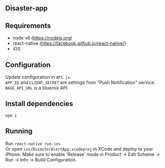 ## Disaster-app
 

## Requirements
* node v8 (https://nodejs.org)
* react-native (https://facebook.github.io/react-native/)
* iOS

## Configuration

Update configuration in `API.js`.   
`APP_ID` and `CLIENT_SECRET` are settings from "Push Notification" service.  
`BASE_API_URL` is a bluemix API.  


## Install dependencies
`npm i`

## Running

Run `react-native run-ios`.  
Or open `ios/DisasterAlertApp.xcodeproj` in XCode and deploy to your iPhone.
Make sure to enable 'Release' mode in Product -> Edit Scheme -> Run -> Info -> Build Configuration.  

 